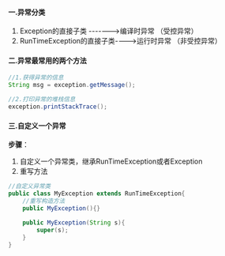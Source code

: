 #### 一.异常分类

1. Exception的直接子类     ------->编译时异常 （受控异常）
2. RunTimeException的直接子类---->运行时异常  （非受控异常）



#### 二.异常最常用的两个方法

```java
//1.获得异常的信息
String msg = exception.getMessage();

//2.打印异常的堆栈信息
exception.printStackTrace();
```



#### 三.自定义一个异常

**步骤**：

1. 自定义一个异常类，继承RunTimeException或者Exception
2. 重写方法

```java
//自定义异常类
public class MyException extends RunTimeException{
    //重写构造方法
    public MyException(){}
    
    public MyException(String s){
        super(s);        
    }
}
```


